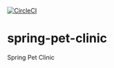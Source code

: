 [![CircleCI](https://circleci.com/gh/wietrak11/spring-pet-clinic.svg?style=svg)](https://circleci.com/gh/wietrak11/spring-pet-clinic)

# spring-pet-clinic
Spring Pet Clinic

